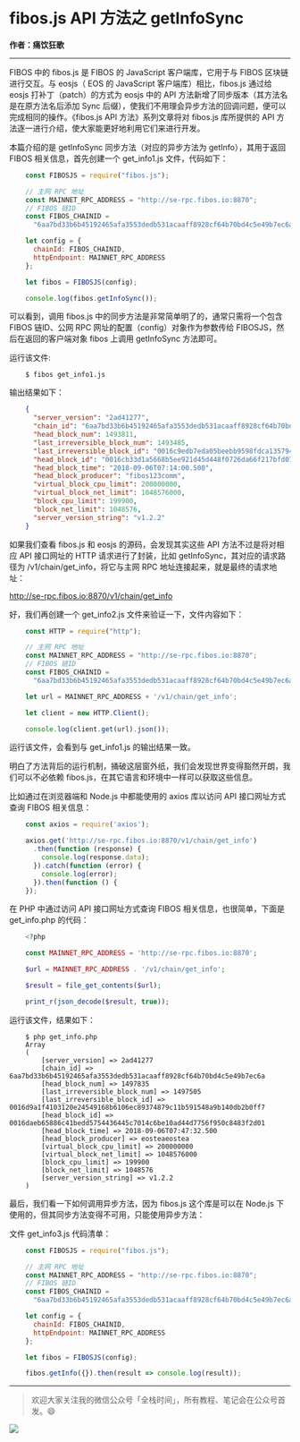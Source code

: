 # fibos.js API 方法之 getInfoSync

**作者：痛饮狂歌**

***

FIBOS 中的 fibos.js 是 FIBOS 的 JavaScript 客户端库，它用于与 FIBOS 区块链进行交互。与 eosjs（ EOS 的 JavaScript 客户端库）相比，fibos.js 通过给 eosjs 打补丁（patch）的方式为 eosjs 中的 API 方法新增了同步版本（其方法名是在原方法名后添加 Sync 后缀），使我们不用理会异步方法的回调问题，便可以完成相同的操作。《fibos.js API 方法》系列文章将对 fibos.js 库所提供的 API 方法逐一进行介绍，使大家能更好地利用它们来进行开发。

本篇介绍的是 getInfoSync 同步方法（对应的异步方法为 getInfo），其用于返回 FIBOS 相关信息，首先创建一个 get_info1.js 文件，代码如下：

```js
    const FIBOSJS = require("fibos.js");

    // 主网 RPC 地址
    const MAINNET_RPC_ADDRESS = "http://se-rpc.fibos.io:8870";
    // FIBOS 链ID
    const FIBOS_CHAINID =
      "6aa7bd33b6b45192465afa3553dedb531acaaff8928cf64b70bd4c5e49b7ec6a";

    let config = {
      chainId: FIBOS_CHAINID,
      httpEndpoint: MAINNET_RPC_ADDRESS
    };

    let fibos = FIBOSJS(config);

    console.log(fibos.getInfoSync());
```


可以看到，调用 fibos.js 中的同步方法是非常简单明了的，通常只需将一个包含 FIBOS 链ID、公网 RPC 网址的配置（config）对象作为参数传给 FIBOSJS，然后在返回的客户端对象 fibos 上调用 getInfoSync 方法即可。

运行该文件:

```shell
    $ fibos get_info1.js
```

输出结果如下：

```json
    {
      "server_version": "2ad41277",
      "chain_id": "6aa7bd33b6b45192465afa3553dedb531acaaff8928cf64b70bd4c5e49b7ec6a",
      "head_block_num": 1493811,
      "last_irreversible_block_num": 1493485,
      "last_irreversible_block_id": "0016c9edb7eda05beebb9598fdca1357945c861147c24542e50d181d53a49978",
      "head_block_id": "0016cb33d1a5668b5ee921d45d448f0726da66f217bfd0751594a149cdee68d1",
      "head_block_time": "2018-09-06T07:14:00.500",
      "head_block_producer": "fibos123comm",
      "virtual_block_cpu_limit": 200000000,
      "virtual_block_net_limit": 1048576000,
      "block_cpu_limit": 199900,
      "block_net_limit": 1048576,
      "server_version_string": "v1.2.2"
    }
```

如果我们查看 fibos.js 和 eosjs 的源码，会发现其实这些 API 方法不过是将对相应 API 接口网址的 HTTP 请求进行了封装，比如 getInfoSync，其对应的请求路径为 /v1/chain/get_info，将它与主网 RPC 地址连接起来，就是最终的请求地址：

http://se-rpc.fibos.io:8870/v1/chain/get_info

好，我们再创建一个 get_info2.js 文件来验证一下，文件内容如下：

```js
    const HTTP = require("http");

    // 主网 RPC 地址
    const MAINNET_RPC_ADDRESS = "http://se-rpc.fibos.io:8870";
    // FIBOS 链ID
    const FIBOS_CHAINID =
      "6aa7bd33b6b45192465afa3553dedb531acaaff8928cf64b70bd4c5e49b7ec6a";

    let url = MAINNET_RPC_ADDRESS + '/v1/chain/get_info';

    let client = new HTTP.Client();

    console.log(client.get(url).json());
```

运行该文件，会看到与 get_info1.js 的输出结果一致。

明白了方法背后的运行机制，捅破这层窗外纸，我们会发现世界变得豁然开朗，我们可以不必依赖 fibos.js，在其它语言和环境中一样可以获取这些信息。

比如通过在浏览器端和 Node.js 中都能使用的 axios 库以访问 API 接口网址方式查询 FIBOS 相关信息：

```js
    const axios = require('axios');

    axios.get('http://se-rpc.fibos.io:8870/v1/chain/get_info')
      .then(function (response) {
        console.log(response.data);
      }).catch(function (error) {
        console.log(error);
      }).then(function () {
    });
```

在 PHP 中通过访问 API 接口网址方式查询 FIBOS 相关信息，也很简单，下面是 get_info.php 的代码：

```php
    <?php

    const MAINNET_RPC_ADDRESS = 'http://se-rpc.fibos.io:8870';

    $url = MAINNET_RPC_ADDRESS . '/v1/chain/get_info';

    $result = file_get_contents($url);

    print_r(json_decode($result, true));
```

运行该文件，结果如下：

```shell
    $ php get_info.php
    Array
    (
        [server_version] => 2ad41277
        [chain_id] => 6aa7bd33b6b45192465afa3553dedb531acaaff8928cf64b70bd4c5e49b7ec6a
        [head_block_num] => 1497835
        [last_irreversible_block_num] => 1497505
        [last_irreversible_block_id] => 0016d9a1f4103120e24549168b6106ec89374879c11b591548a9b140db2b0ff7
        [head_block_id] => 0016daeb65886c41bedd5754436445c7014c6be10ad44d7756f950c8483f2d01
        [head_block_time] => 2018-09-06T07:47:32.500
        [head_block_producer] => eosteaeostea
        [virtual_block_cpu_limit] => 200000000
        [virtual_block_net_limit] => 1048576000
        [block_cpu_limit] => 199900
        [block_net_limit] => 1048576
        [server_version_string] => v1.2.2
    )
```

最后，我们看一下如何调用异步方法，因为 fibos.js 这个库是可以在 Node.js 下使用的，但其同步方法变得不可用，只能使用异步方法：

文件 get_info3.js 代码清单：

```js
    const FIBOSJS = require("fibos.js");

    // 主网 RPC 地址
    const MAINNET_RPC_ADDRESS = "http://se-rpc.fibos.io:8870";
    // FIBOS 链ID
    const FIBOS_CHAINID =
      "6aa7bd33b6b45192465afa3553dedb531acaaff8928cf64b70bd4c5e49b7ec6a";

    let config = {
      chainId: FIBOS_CHAINID,
      httpEndpoint: MAINNET_RPC_ADDRESS
    };

    let fibos = FIBOSJS(config);

    fibos.getInfo({}).then(result => console.log(result));
```

***

> 欢迎大家关注我的微信公众号「全栈时间」，所有教程、笔记会在公众号首发。:smile:

![](https://github.com/getive/fibos-tutorials/raw/master/qrcode.jpg)